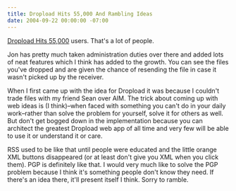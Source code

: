 ```yaml
---
title: Dropload Hits 55,000 And Rambling Ideas
date: 2004-09-22 00:00:00 -07:00
---
```


<p>
<a href="http://dropload.blogspot.com/2004/09/dropload-hits-55000-users.html">Dropload Hits 55,000</a> users. That's a lot of people.
</p>
<p>
Jon has pretty much taken administration duties over there and added lots of neat features which I think has added to the growth.  You can see the files you've dropped and are given the chance of resending the file in case it wasn't picked up by the receiver.
</p>
<p>
When I first came up with the idea for Dropload it was because I couldn't trade files with my friend Sean over AIM. The trick about coming up with web ideas is (I think)–when faced with something you can't do in your daily work–rather than solve the problem for yourself, solve it for others as well. But don't get bogged down in the implementation because you can architect the greatest Dropload web app of all time and very few will be able to use it or understand it or care.
</p>
<p>
RSS used to be like that until people were educated and the little orange XML buttons disappeared (or at least don't give you XML when you click them).  PGP is definitely like that. I would very much like to solve the PGP problem because I think it's something people don't know they need. If there's an idea there, it'll present itself I think. Sorry to ramble.
</p>
